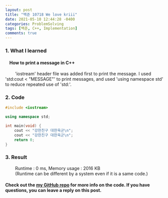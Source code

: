```yaml
---
layout: post
title: "백준 10718 We love kriii"
date: 2021-05-10 12:44:28 -0400
categories: ProblemSolving
tags: [백준, C++, Implementation]
comments: true
---
```


### 1. What I learned
#### &nbsp;&nbsp;&nbsp;&nbsp;How to print a message in C++
&nbsp;&nbsp;&nbsp;&nbsp;&nbsp;&nbsp;&nbsp;&nbsp;'iostream' header file was added first to print the message. I used 'std:cout < "MESSAGE"' to print messages, and used 'using namespace std' to reduce repeated use of 'std:'.  

### 2. Code
```cpp
#include <iostream>

using namespace std;

int main(void) {
    cout << "강한친구 대한육군\n";
    cout << "강한친구 대한육군\n";
    return 0;
}
```

### 3. Result
&nbsp;&nbsp;&nbsp;&nbsp;&nbsp;&nbsp;&nbsp;&nbsp;Runtime : 0 ms, Memory usage : 2016 KB  
&nbsp;&nbsp;&nbsp;&nbsp;&nbsp;&nbsp;&nbsp;&nbsp;(Runtime can be different by a system even if it is a same code.)

#### Check out the [my GitHub repo][hyuk-gh] for more info on the code. If you have questions, you can leave a reply on this post.
[hyuk-gh]: https://github.com/dlgur1994/StudyAlgorithms
